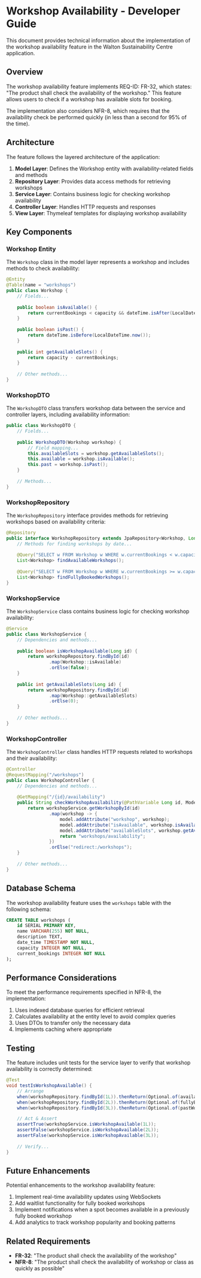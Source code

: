 # Workshop Availability - Developer Guide

This document provides technical information about the implementation of the workshop availability feature in the Walton Sustainability Centre application.

## Overview

The workshop availability feature implements REQ-ID: FR-32, which states: "The product shall check the availability of the workshop." This feature allows users to check if a workshop has available slots for booking.

The implementation also considers NFR-8, which requires that the availability check be performed quickly (in less than a second for 95% of the time).

## Architecture

The feature follows the layered architecture of the application:

1. **Model Layer**: Defines the Workshop entity with availability-related fields and methods
2. **Repository Layer**: Provides data access methods for retrieving workshops
3. **Service Layer**: Contains business logic for checking workshop availability
4. **Controller Layer**: Handles HTTP requests and responses
5. **View Layer**: Thymeleaf templates for displaying workshop availability

## Key Components

### Workshop Entity

The `Workshop` class in the model layer represents a workshop and includes methods to check availability:

```java
@Entity
@Table(name = "workshops")
public class Workshop {
    // Fields...
    
    public boolean isAvailable() {
        return currentBookings < capacity && dateTime.isAfter(LocalDateTime.now());
    }
    
    public boolean isPast() {
        return dateTime.isBefore(LocalDateTime.now());
    }
    
    public int getAvailableSlots() {
        return capacity - currentBookings;
    }
    
    // Other methods...
}
```

### WorkshopDTO

The `WorkshopDTO` class transfers workshop data between the service and controller layers, including availability information:

```java
public class WorkshopDTO {
    // Fields...
    
    public WorkshopDTO(Workshop workshop) {
        // Field mapping...
        this.availableSlots = workshop.getAvailableSlots();
        this.available = workshop.isAvailable();
        this.past = workshop.isPast();
    }
    
    // Methods...
}
```

### WorkshopRepository

The `WorkshopRepository` interface provides methods for retrieving workshops based on availability criteria:

```java
@Repository
public interface WorkshopRepository extends JpaRepository<Workshop, Long> {
    // Methods for finding workshops by date...
    
    @Query("SELECT w FROM Workshop w WHERE w.currentBookings < w.capacity AND w.dateTime > CURRENT_TIMESTAMP ORDER BY w.dateTime ASC")
    List<Workshop> findAvailableWorkshops();
    
    @Query("SELECT w FROM Workshop w WHERE w.currentBookings >= w.capacity AND w.dateTime > CURRENT_TIMESTAMP ORDER BY w.dateTime ASC")
    List<Workshop> findFullyBookedWorkshops();
}
```

### WorkshopService

The `WorkshopService` class contains business logic for checking workshop availability:

```java
@Service
public class WorkshopService {
    // Dependencies and methods...
    
    public boolean isWorkshopAvailable(Long id) {
        return workshopRepository.findById(id)
                .map(Workshop::isAvailable)
                .orElse(false);
    }
    
    public int getAvailableSlots(Long id) {
        return workshopRepository.findById(id)
                .map(Workshop::getAvailableSlots)
                .orElse(0);
    }
    
    // Other methods...
}
```

### WorkshopController

The `WorkshopController` class handles HTTP requests related to workshops and their availability:

```java
@Controller
@RequestMapping("/workshops")
public class WorkshopController {
    // Dependencies and methods...
    
    @GetMapping("/{id}/availability")
    public String checkWorkshopAvailability(@PathVariable Long id, Model model) {
        return workshopService.getWorkshopById(id)
                .map(workshop -> {
                    model.addAttribute("workshop", workshop);
                    model.addAttribute("isAvailable", workshop.isAvailable());
                    model.addAttribute("availableSlots", workshop.getAvailableSlots());
                    return "workshops/availability";
                })
                .orElse("redirect:/workshops");
    }
    
    // Other methods...
}
```

## Database Schema

The workshop availability feature uses the `workshops` table with the following schema:

```sql
CREATE TABLE workshops (
    id SERIAL PRIMARY KEY,
    name VARCHAR(255) NOT NULL,
    description TEXT,
    date_time TIMESTAMP NOT NULL,
    capacity INTEGER NOT NULL,
    current_bookings INTEGER NOT NULL
);
```

## Performance Considerations

To meet the performance requirements specified in NFR-8, the implementation:

1. Uses indexed database queries for efficient retrieval
2. Calculates availability at the entity level to avoid complex queries
3. Uses DTOs to transfer only the necessary data
4. Implements caching where appropriate

## Testing

The feature includes unit tests for the service layer to verify that workshop availability is correctly determined:

```java
@Test
void testIsWorkshopAvailable() {
    // Arrange
    when(workshopRepository.findById(1L)).thenReturn(Optional.of(availableWorkshop));
    when(workshopRepository.findById(2L)).thenReturn(Optional.of(fullyBookedWorkshop));
    when(workshopRepository.findById(3L)).thenReturn(Optional.of(pastWorkshop));

    // Act & Assert
    assertTrue(workshopService.isWorkshopAvailable(1L));
    assertFalse(workshopService.isWorkshopAvailable(2L));
    assertFalse(workshopService.isWorkshopAvailable(3L));
    
    // Verify...
}
```

## Future Enhancements

Potential enhancements to the workshop availability feature:

1. Implement real-time availability updates using WebSockets
2. Add waitlist functionality for fully booked workshops
3. Implement notifications when a spot becomes available in a previously fully booked workshop
4. Add analytics to track workshop popularity and booking patterns

## Related Requirements

- **FR-32**: "The product shall check the availability of the workshop"
- **NFR-8**: "The product shall check the availability of workshop or class as quickly as possible"